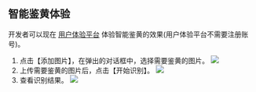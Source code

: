 ## 智能鉴黄体验
开发者可以现在 [用户体验平台](http://www.qcloud.com/event/pd) 体验智能鉴黄的效果(用户体验平台不需要注册账号)。
1. 点击【添加图片】，在弹出的对话框中，选择需要鉴黄的图片。
![](//mc.qcloudimg.com/static/img/c75e2ec8f0daf583897253080af63cd3/image.png)
2. 上传需要鉴黄的图片后，点击【开始识别】。
![](//mc.qcloudimg.com/static/img/1d11dbf3a3652fbac173bf27a42fced6/image.png)
3. 查看识别结果。
![](//mc.qcloudimg.com/static/img/8aa7bc5bcb6b308e72213ac698382535/image.png)






